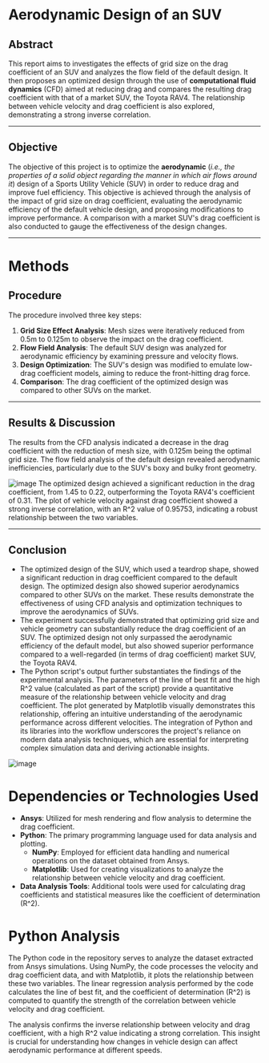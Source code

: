 # Aerodynamic Design of an SUV

## Abstract
This report aims to investigates the effects of grid size on the drag coefficient of an SUV and analyzes the flow field of the default design. 
It then proposes an optimized design through the use of **computational fluid dynamics** (CFD) aimed at reducing drag and compares the resulting drag coefficient with that of a market SUV, the Toyota RAV4. 
The relationship between vehicle velocity and drag coefficient is also explored, demonstrating a strong inverse correlation.

---

## Objective
The objective of this project is to optimize the **aerodynamic** (*i.e., the properties of a solid object regarding the manner in which air flows around it*) design of a Sports Utility Vehicle (SUV) in order to reduce drag and improve fuel efficiency. 
This objective is achieved through the analysis of the impact of grid size on drag coefficient, evaluating the aerodynamic efficiency of the default vehicle design, and proposing modifications to improve performance. 
A comparison with a market SUV's drag coefficient is also conducted to gauge the effectiveness of the design changes.

---

# Methods
## Procedure
The procedure involved three key steps:
1. **Grid Size Effect Analysis**: Mesh sizes were iteratively reduced from 0.5m to 0.125m to observe the impact on the drag coefficient.
2. **Flow Field Analysis**: The default SUV design was analyzed for aerodynamic efficiency by examining pressure and velocity flows.
3. **Design Optimization**: The SUV's design was modified to emulate low-drag coefficient models, aiming to reduce the front-hitting drag force.
4. **Comparison**: The drag coefficient of the optimized design was compared to other SUVs on the market.

---

## Results & Discussion
The results from the CFD analysis indicated a decrease in the drag coefficient with the reduction of mesh size, with 0.125m being the optimal grid size. 
The flow field analysis of the default design revealed aerodynamic inefficiencies, particularly due to the SUV's boxy and bulky front geometry. 


![image](https://github.com/sergiicodes/dragcoeff-vs.-velocity/assets/79073281/9b34694f-217a-4e31-8bb2-a81aafeed2d8)
The optimized design achieved a significant reduction in the drag coefficient, from 1.45 to 0.22, outperforming the Toyota RAV4's coefficient of 0.31. 
The plot of vehicle velocity against drag coefficient showed a strong inverse correlation, with an R^2 value of 0.95753, indicating a robust relationship between the two variables.

---

## Conclusion
- The optimized design of the SUV, which used a teardrop shape, showed a significant reduction in drag coefficient compared to the default design. The optimized design also showed superior aerodynamics compared to other SUVs on the market. These results demonstrate the effectiveness of using CFD analysis and optimization techniques to improve the aerodynamics of SUVs.
- The experiment successfully demonstrated that optimizing grid size and vehicle geometry can substantially reduce the drag coefficient of an SUV. The optimized design not only surpassed the aerodynamic efficiency of the default model, but also showed superior performance compared to a well-regarded (in terms of drag coefficient) market SUV, the Toyota RAV4.
- The Python script's output further substantiates the findings of the experimental analysis. The parameters of the line of best fit and the high R^2 value (calculated as part of the script) provide a quantitative measure of the relationship between vehicle velocity and drag coefficient. The plot generated by Matplotlib visually demonstrates this relationship, offering an intuitive understanding of the aerodynamic performance across different velocities. The integration of Python and its libraries into the workflow underscores the project's reliance on modern data analysis techniques, which are essential for interpreting complex simulation data and deriving actionable insights.

![image](https://github.com/sergiicodes/dragcoeff-vs.-velocity/assets/79073281/f18c9be2-252d-4288-8878-58bdb7d4905e)

# Dependencies or Technologies Used
- **Ansys**: Utilized for mesh rendering and flow analysis to determine the drag coefficient.
- **Python**: The primary programming language used for data analysis and plotting.
  - **NumPy**: Employed for efficient data handling and numerical operations on the dataset obtained from Ansys.
  - **Matplotlib**: Used for creating visualizations to analyze the relationship between vehicle velocity and drag coefficient.
- **Data Analysis Tools**: Additional tools were used for calculating drag coefficients and statistical measures like the coefficient of determination (R^2).

# Python Analysis
The Python code in the repository serves to analyze the dataset extracted from Ansys simulations. Using NumPy, the code processes the velocity and drag coefficient data, and with Matplotlib, it plots the relationship between these two variables. The linear regression analysis performed by the code calculates the line of best fit, and the coefficient of determination (R^2) is computed to quantify the strength of the correlation between vehicle velocity and drag coefficient.

The analysis confirms the inverse relationship between velocity and drag coefficient, with a high R^2 value indicating a strong correlation. This insight is crucial for understanding how changes in vehicle design can affect aerodynamic performance at different speeds.
